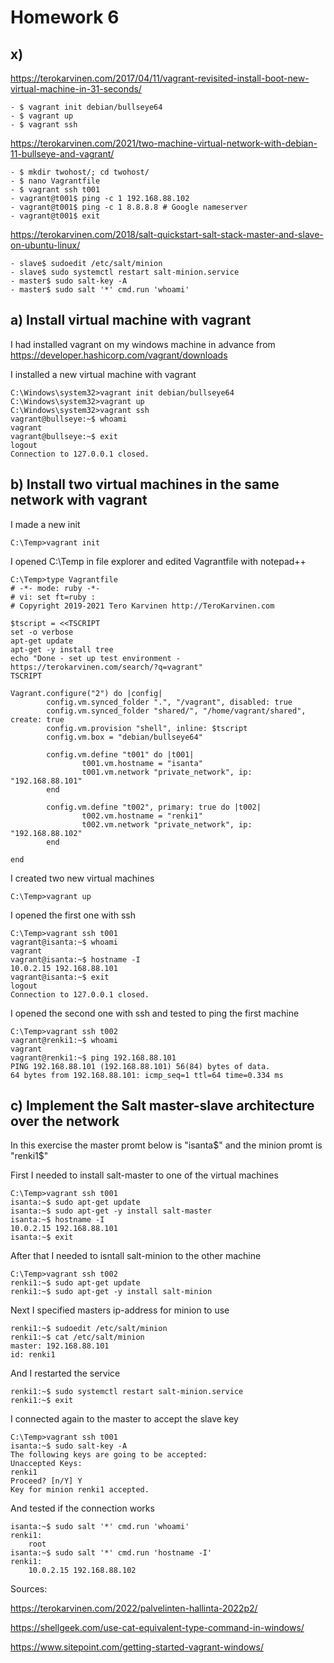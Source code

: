 # Homework 6

## x)

https://terokarvinen.com/2017/04/11/vagrant-revisited-install-boot-new-virtual-machine-in-31-seconds/

	- $ vagrant init debian/bullseye64
	- $ vagrant up
	- $ vagrant ssh

https://terokarvinen.com/2021/two-machine-virtual-network-with-debian-11-bullseye-and-vagrant/

	- $ mkdir twohost/; cd twohost/
	- $ nano Vagrantfile
	- $ vagrant ssh t001
	- vagrant@t001$ ping -c 1 192.168.88.102
	- vagrant@t001$ ping -c 1 8.8.8.8 # Google nameserver
	- vagrant@t001$ exit

https://terokarvinen.com/2018/salt-quickstart-salt-stack-master-and-slave-on-ubuntu-linux/

	- slave$ sudoedit /etc/salt/minion
	- slave$ sudo systemctl restart salt-minion.service
	- master$ sudo salt-key -A
	- master$ sudo salt '*' cmd.run 'whoami'

## a) Install virtual machine with vagrant

I had installed vagrant on my windows machine in advance from https://developer.hashicorp.com/vagrant/downloads

I installed a new virtual machine with vagrant

	C:\Windows\system32>vagrant init debian/bullseye64
	C:\Windows\system32>vagrant up
	C:\Windows\system32>vagrant ssh
	vagrant@bullseye:~$ whoami
	vagrant
	vagrant@bullseye:~$ exit
	logout
	Connection to 127.0.0.1 closed.
	
## b) Install two virtual machines in the same network with vagrant

I made a new init

	C:\Temp>vagrant init
	
I opened C:\Temp in file explorer and edited Vagrantfile with notepad++

	C:\Temp>type Vagrantfile
	# -*- mode: ruby -*-
	# vi: set ft=ruby :
	# Copyright 2019-2021 Tero Karvinen http://TeroKarvinen.com

	$tscript = <<TSCRIPT
	set -o verbose
	apt-get update
	apt-get -y install tree
	echo "Done - set up test environment - https://terokarvinen.com/search/?q=vagrant"
	TSCRIPT

	Vagrant.configure("2") do |config|
			config.vm.synced_folder ".", "/vagrant", disabled: true
			config.vm.synced_folder "shared/", "/home/vagrant/shared", create: true
			config.vm.provision "shell", inline: $tscript
			config.vm.box = "debian/bullseye64"

			config.vm.define "t001" do |t001|
					t001.vm.hostname = "isanta"
					t001.vm.network "private_network", ip: "192.168.88.101"
			end

			config.vm.define "t002", primary: true do |t002|
					t002.vm.hostname = "renki1"
					t002.vm.network "private_network", ip: "192.168.88.102"
			end

	end
	
I created two new virtual machines

	C:\Temp>vagrant up
	
I opened the first one with ssh 

	C:\Temp>vagrant ssh t001
	vagrant@isanta:~$ whoami
	vagrant
	vagrant@isanta:~$ hostname -I
	10.0.2.15 192.168.88.101
	vagrant@isanta:~$ exit
	logout
	Connection to 127.0.0.1 closed.

I opened the second one with ssh and tested to ping the first machine

	C:\Temp>vagrant ssh t002
	vagrant@renki1:~$ whoami
	vagrant
	vagrant@renki1:~$ ping 192.168.88.101
	PING 192.168.88.101 (192.168.88.101) 56(84) bytes of data.
	64 bytes from 192.168.88.101: icmp_seq=1 ttl=64 time=0.334 ms

## c) Implement the Salt master-slave architecture over the network

In this exercise the master promt below is "isanta$" and the minion promt is "renki1$"

First I needed to install salt-master to one of the virtual machines

	C:\Temp>vagrant ssh t001
	isanta:~$ sudo apt-get update
	isanta:~$ sudo apt-get -y install salt-master
	isanta:~$ hostname -I
	10.0.2.15 192.168.88.101
	isanta:~$ exit
	
After that I needed to isntall salt-minion to the other machine

	C:\Temp>vagrant ssh t002
	renki1:~$ sudo apt-get update
	renki1:~$ sudo apt-get -y install salt-minion
	
Next I specified masters ip-address for minion to use

	renki1:~$ sudoedit /etc/salt/minion
	renki1:~$ cat /etc/salt/minion
	master: 192.168.88.101
	id: renki1
	
And I restarted the service

	renki1:~$ sudo systemctl restart salt-minion.service
	renki1:~$ exit
	
I connected again to the master to accept the slave key

	C:\Temp>vagrant ssh t001
	isanta:~$ sudo salt-key -A
	The following keys are going to be accepted:
	Unaccepted Keys:
	renki1
	Proceed? [n/Y] Y
	Key for minion renki1 accepted.

And tested if the connection works

	isanta:~$ sudo salt '*' cmd.run 'whoami'
	renki1:
		root
	isanta:~$ sudo salt '*' cmd.run 'hostname -I'
	renki1:
		10.0.2.15 192.168.88.102
		
Sources:

https://terokarvinen.com/2022/palvelinten-hallinta-2022p2/

https://shellgeek.com/use-cat-equivalent-type-command-in-windows/

https://www.sitepoint.com/getting-started-vagrant-windows/
